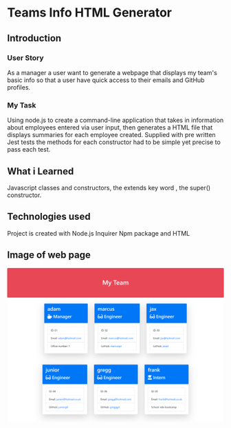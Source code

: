 # Teams Info HTML Generator
## Introduction
### User Story
As a manager a user want to generate a webpage that displays my team's basic info so that a user have quick access to their emails and GitHub profiles.
### My Task
Using node.js to create a command-line application that takes in information about employees entered via user input, then generates a HTML file that displays summaries
for each employee created. Supplied with pre written Jest tests the methods for each constructor had to be simple yet precise to pass each test.

## What i Learned
Javascript classes and constructors, the extends key word , the super() constructor.

## Technologies used 
Project is created with Node.js Inquirer Npm package and HTML

## Image of web page


<img src="/assets/images/127.0.0.1_5500_output_team.html (1).png" alt="">

